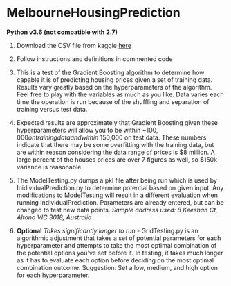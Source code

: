 # MelbourneHousingPrediction
**Python v3.6 (not compatible with 2.7)**

1. Download the CSV file from kaggle [here](https://www.kaggle.com/anthonypino/melbourne-housing-market?)

2. Follow instructions and definitions in commented code

3. This is a test of the Gradient Boosting algorithm to determine how capable it is of predicting housing prices given a set of training data. Results vary greatly based on the hyperparameters of the algorithm. Feel free to play with the variables as much as you like. Data varies each time the operation is run because of the shuffling and separation of training versus test data.

4. Expected results are approximately that Gradient Boosting given these hyperparameters will allow you to be within ~$100,000 on training data and within ~$150,000 on test data. These numbers indicate that there may be some overfitting with the training data, but are within reason considering the data range of prices is $8 million. A large percent of the houses prices are over 7 figures as well, so $150k variance is reasonable.

5. The ModelTesting.py dumps a pkl file after being run which is used by InidividualPrediction.py to determine potential based on given input. Any modifications to ModelTesting will result in a different evaluation when running IndividualPrediction. Parameters are already entered, but can be changed to test new data points.
*Sample address used: 8 Keeshan Ct, Altona VIC 3018, Australia*

6. **Optional** *Takes significantly longer to run* - GridTesting.py is an algorithmic adjustment that takes a set of potential parameters for each hyperparameter and attempts to take the most optimal combination of the potential options you've set before it. In testing, it takes much longer as it has to evaluate each option before deciding on the most optimal combination outcome. Suggestion: Set a low, medium, and high option for each hyperparameter.